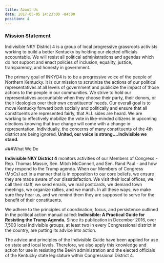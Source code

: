 ```yaml
---
title: About Us
date: 2017-05-05 14:23:00 -04:00
position: 4
---
```


### Mission Statement

Indivisible NKY District 4 is a group of local progressive grassroots activists working to build a better Kentucky by holding our elected officials accountable. We will resist all political administrations and agendas which do not support and enact policies of inclusion, equality, justice, transparency, and honesty in government.

The primary goal of INKYD4 is to be a progressive voice of the people of Northern Kentucky.  It is our mission to scrutinize the actions of our political representatives at all levels of government and publicize the impact of those actions to the people in our communities. We strive to hold our representatives accountable when they choose their party, their donors, or their ideologies over their own constituents’ needs. Our overall goal is to move Kentucky forward both socially and politically and ensure that all constituents are represented fairly, that ALL sides are heard. We are working to effectively mobilize the vote in like-minded citizens in upcoming elections knowing that true change will come with a change in representation. Individually, the concerns of many constituents of the 4th district are being ignored. **United, our voice is strong....Indivisible we stand.**

###What We Do

**Indivisible NKY District 4** monitors activities of our Members of Congress - Rep. Thomas Massie, Sen. Mitch McConnell, and Sen. Rand Paul - and how they respond to the Trump agenda. When our Members of Congress (MoCs) act in a manner that is in opposition to our core beliefs, we ensure they are made aware of our dissatisfaction. We visit their local offices, we call their staff, we send emails, we mail postcards, we demand town meetings, we organize rallies, and we march. In all these ways, we make sure they hear us, and we remind them they are supposed to serve for the benefit of their constituents. 

We adhere to the principles of coordination, focus, and persistence outlined in the political action manual called: **Indivisible: A Practical Guide for Resisting the Trump Agenda.** Since its publication in December 2016, over 7,500 local Indivisible groups, at least two in every Congressional district in the country, are putting its advice into action. 

The advice and principles of the Indivisible Guide have been applied for use on state and local levels. Therefore, we also apply this knowledge and action for use in resisting the Bevin administration and the elected officials of the Kentucky state legislature within Congressional District 4.
